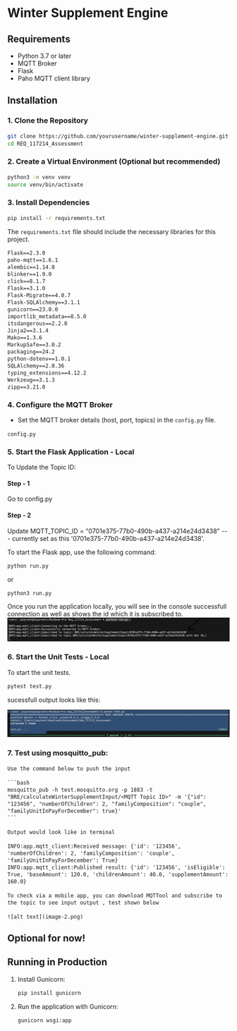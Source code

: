 # Winter Supplement Engine 

## Requirements

- Python 3.7 or later
- MQTT Broker
- Flask
- Paho MQTT client library

## Installation

### 1. Clone the Repository

```bash
git clone https://github.com/yourusername/winter-supplement-engine.git
cd REQ_117214_Assessment
```

### 2. Create a Virtual Environment (Optional but recommended)

```bash
python3 -m venv venv
source venv/bin/activate 
```

### 3. Install Dependencies

```bash
pip install -r requirements.txt
```

The `requirements.txt` file should include the necessary libraries for this project.

```
Flask==2.3.0
paho-mqtt==1.6.1
alembic==1.14.0
blinker==1.9.0
click==8.1.7
Flask==3.1.0
Flask-Migrate==4.0.7
Flask-SQLAlchemy==3.1.1
gunicorn==23.0.0
importlib_metadata==8.5.0
itsdangerous==2.2.0
Jinja2==3.1.4
Mako==1.3.6
MarkupSafe==3.0.2
packaging==24.2
python-dotenv==1.0.1
SQLAlchemy==2.0.36
typing_extensions==4.12.2
Werkzeug==3.1.3
zipp==3.21.0

```

### 4. Configure the MQTT Broker

- Set the MQTT broker details (host, port, topics) in the `config.py` file.

`config.py`

### 5. Start the Flask Application - Local
To Update the Topic ID:
#### Step - 1
 Go to config.py 
#### Step - 2
 Update MQTT_TOPIC_ID = "0701e375-77b0-490b-a437-a214e24d3438" --- currently set as this '0701e375-77b0-490b-a437-a214e24d3438'.

   To start the Flask app, use the following command:

   ```bash
   python run.py
   ```
   or

   ```bash
   python3 run.py
   ```
  

   Once you run the application locally, you will see in the console successfull connection as well as shows the id which it is subscribed to.
   ![alt text](image-1.png)

### 6. Start the Unit Tests - Local

   To start the unit tests.

   ```bash
   pytest test.py
   ```
   sucessfull output looks like this:

   ![alt text](image.png)
### 7. Test using mosquitto_pub:
    Use the command below to push the input

    ```bash
    mosquitto_pub -h test.mosquitto.org -p 1883 -t "BRE/calculateWinterSupplementInput/<MQTT Topic ID>" -m '{"id": "123456", "numberOfChildren": 2, "familyComposition": "couple", "familyUnitInPayForDecember": true}'
    ```

    Output would look like in terminal

    INFO:app.mqtt_client:Received message: {'id': '123456', 'numberOfChildren': 2, 'familyComposition': 'couple', 'familyUnitInPayForDecember': True}
    INFO:app.mqtt_client:Published result: {'id': '123456', 'isEligible': True, 'baseAmount': 120.0, 'childrenAmount': 40.0, 'supplementAmount': 160.0}

    To check via a mobile app, you can download MQTTool and subscribe to the topic to see input output , test shown below
    
    ![alt text](image-2.png)


## Optional for now!
## Running in Production

1. Install Gunicorn:

   ```bash
   pip install gunicorn
   ```

2. Run the application with Gunicorn:

   ```bash
   gunicorn wsgi:app
   ```

